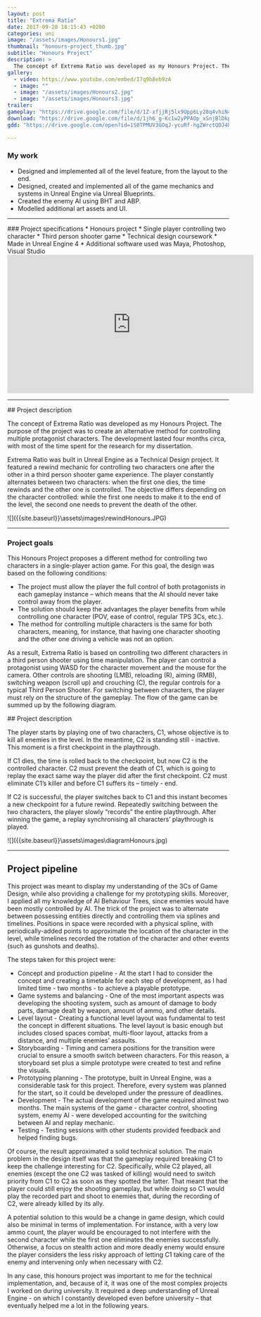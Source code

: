 ```yaml
---
layout: post
title: "Extrema Ratio"
date: 2017-09-28 18:15:43 +0200
categories: uni
image: "/assets/images/Honours1.jpg"
thumbnail: "honours-project_thumb.jpg"
subtitle: "Honours Project"
description: >
  The concept of Extrema Ratio was developed as my Honours Project. The purpose of the project was to create an alternative method for controlling multiple protagonist characters. The development lasted four months circa.
gallery:
  - video: https://www.youtube.com/embed/I7q9b8eb9zA
  - image: ""
  - image: "/assets/images/Honours2.jpg"
  - image: "/assets/images/Honours3.jpg"
trailer:
gameplay: "https://drive.google.com/file/d/1Z-xfjjRj5lx9Upp6Ly28q4vhiN4e0RZR/preview"
download: "https://drive.google.com/file/d/1jh6_g-Kc1w2yPPAOp_xSnjBlDkpcQrhs/view?usp=sharing"
gdd: "https://drive.google.com/open?id=1S0TPMUV3GOqJ-ycuRf-hgZWrctQDJ4h_"

---
```

### My work

* Designed and implemented all of the level feature, from the layout to the end.
* Designed, created and implemented all of the game mechanics and systems in Unreal Engine via Unreal Blueprints.
* Created the enemy AI using BHT and ABP.
* Modelled additional art assets and UI.

---

<div class="row">
<div class="col-md-6">
### Project specifications
* Honours project
* Single player controlling two character
* Third person shooter game
* Technical design coursework
* Made in Unreal Engine 4
* Additional software used was Maya, Photoshop, Visual Studio
</div>
<div class="col-md-6">
<iframe width="560" height="315" src="https://www.youtube.com/embed/I7q9b8eb9zA" frameborder="0" allow="accelerometer; autoplay; clipboard-write; encrypted-media; gyroscope; picture-in-picture" allowfullscreen></iframe>
</div>
</div>

---


<div class="row">
<div class="col-md-6">
## Project description

The concept of Extrema Ratio was developed as my Honours Project. The purpose of the project was to create an alternative method for controlling multiple protagonist characters. The development lasted four months circa, with most of the time spent for the research for my dissertation.

Extrema Ratio was built in Unreal Engine as a Technical Design project. It featured a rewind mechanic for controlling two characters one after the other in a third person shooter game experience. The player constantly alternates between two characters: when the first one dies, the time rewinds and the other one is controlled. The objective differs depending on the character controlled: while the first one needs to make it to the end of the level, the second one needs to prevent the death of the other.
</div>
<div class="col-md-6">
![]({{site.baseurl}}\assets\images\rewindHonours.JPG)
</div>
</div>


---

### Project goals

This Honours Project proposes a different method for controlling two characters in a single-player action game. For this goal, the design was based on the following conditions:
* The project must allow the player the full control of both protagonists in each gameplay instance – which means that the AI should never take control away from the player.
* The solution should keep the advantages the player benefits from while controlling one character (POV, ease of control, regular TPS 3Cs, etc.).
* The method for controlling multiple characters is the same for both characters, meaning, for instance, that having one character shooting and the other one driving a vehicle was not an option.

As a result, Extrema Ratio is based on controlling two different characters in a third person shooter using time manipulation. The player can control a protagonist using WASD for the character movement and the mouse for the camera. Other controls are shooting (LMB), reloading (R), aiming (RMB), switching weapon (scroll up) and crouching (C), the regular controls for a typical Third Person Shooter. For switching between characters, the player must rely on the structure of the gameplay. The flow of the game can be summed up by the following diagram.

<div class="row">
<div class="col-md-6">
## Project description

The player starts by playing one of two characters, C1, whose objective is to kill all enemies in the level. In the meantime, C2 is standing still - inactive. This moment is a first checkpoint in the playthrough.



If C1 dies, the time is rolled back to the checkpoint, but now C2 is the controlled character. C2 must prevent the death of C1, which is going to replay the exact same way the player did after the first checkpoint. C2 must eliminate C1’s killer and before C1 suffers its – timely - end.

If C2 is successful, the player switches back to C1 and this instant becomes a new checkpoint for a future rewind. Repeatedly switching between the two characters, the player slowly “records” the entire playthrough. After winning the game, a replay synchronising all characters’ playthrough is played.
</div>
<div class="col-md-6">
![]({{site.baseurl}}\assets\images\diagramHonours.jpg)
</div>
</div>

---





## Project pipeline

This project was meant to display my understanding of the 3Cs of Game Design, while also providing a challenge for my prototyping skills. Moreover, I applied all my knowledge of AI Behaviour Trees, since enemies would have been mostly controlled by AI. The trick of the project was to alternate between possessing entities directly and controlling them via splines and timelines. Positions in space were recorded with a physical spline, with periodically-added points to approximate the location of the character in the level, while timelines recorded the rotation of the character and other events (such as gunshots and deaths).

The steps taken for this project were:
* Concept and production pipeline - At the start I had to consider the concept and creating a timetable for each step of development, as I had limited time - two months - to achieve a playable prototype.
* Game systems and balancing - One of the most important aspects was developing the shooting system, such as amount of damage to body parts, damage dealt by weapon, amount of ammo, and other details.
* Level layout - Creating a functional level layout was fundamental to test the concept in different situations. The level layout is basic enough but includes closed spaces combat, multi-floor layout, attacks from a distance, and multiple enemies’ assaults.
* Storyboarding - Timing and camera positions for the transition were crucial to ensure a smooth switch between characters. For this reason, a storyboard set plus a simple prototype were created to test and refine the visuals.
* Prototyping planning - The prototype, built in Unreal Engine, was a considerable task for this project. Therefore, every system was planned for the start, so it could be developed under the pressure of deadlines.
* Development - The actual development of the game required almost two months. The main systems of the game - character control, shooting system, enemy AI - were developed accounting for the switching between AI and replay mechanic.
* Testing - Testing sessions with other students provided feedback and helped finding bugs.

Of course, the result approximated a solid technical solution. The main problem in the design itself was that the gameplay required breaking C1 to keep the challenge interesting for C2. Specifically, while C2 played, all enemies (except the one C2 was tasked of killing) would need to switch priority from C1 to C2 as soon as they spotted the latter. That meant that the player could still enjoy the shooting gameplay, but while doing so C1 would play the recorded part and shoot to enemies that, during the recording of C2, were already killed by its ally.

A potential solution to this would be a change in game design, which could also be minimal in terms of implementation. For instance, with a very low ammo count, the player would be encouraged to not interfere with the second character while the first one eliminates the enemies successfully. Otherwise, a focus on stealth action and more deadly enemy would ensure the player considers the less risky approach of letting C1 taking care of the enemy and intervening only when necessary with C2.

In any case, this honours project was important to me for the technical implementation, and, because of it, it was one of the most complex projects I worked on during university. It required a deep understanding of Unreal Engine - on which I constantly developed even before university – that eventually helped me a lot in the following years.
